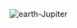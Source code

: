 ![earth-Jupiter](http://www.astronomycentral.co.uk/wp-content/uploads/2013/06/Jupiter-Earth-comparison.jpg)
